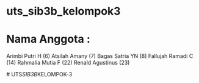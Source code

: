 # uts_sib3b_kelompok3

# Nama Anggota :

Arimbi Putri H (6)
Atsilah Amany  (7)
Bagas Satria YN (8)
Fallujah Ramadi C (14)
Rahmalia Mutia F (22) 
Renald Agustinus (23) 

#   U T S _ S I B 3 B _ K E L O M P O K - 3 
 
 


